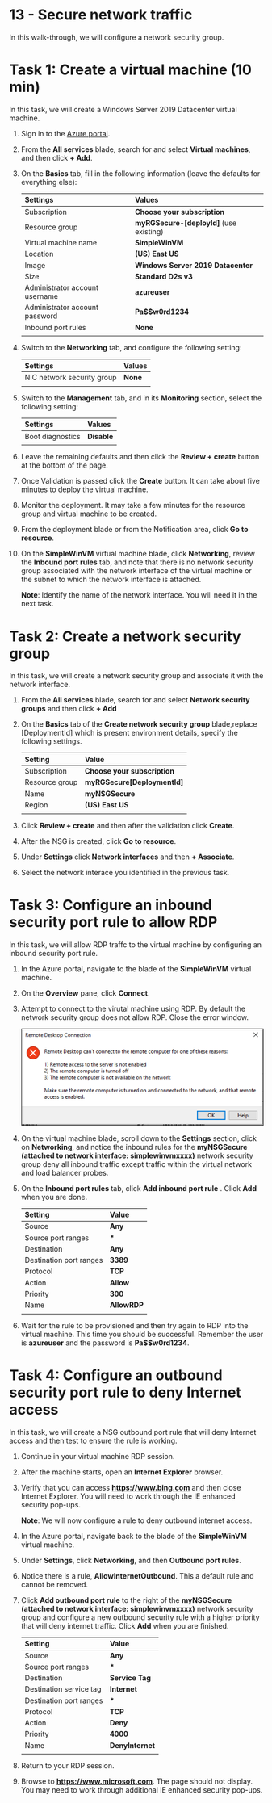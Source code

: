 # 13 - Secure network traffic

In this walk-through, we will configure a network security group.

# Task 1: Create a virtual machine (10 min)

In this task, we will create a Windows Server 2019 Datacenter virtual machine. 

1. Sign in to the [Azure portal](https://portal.azure.com).

2. From the **All services** blade, search for and select **Virtual machines**, and then click **+ Add**.

3. On the **Basics** tab, fill in the following information (leave the defaults for everything else):

    | Settings | Values |
    |  -- | -- |
    | Subscription | **Choose your subscription**|
    | Resource group | **myRGSecure-[deployId]** (use existing) |
    | Virtual machine name | **SimpleWinVM** |
    | Location | **(US) East US**|
    | Image | **Windows Server 2019 Datacenter**|
    | Size | **Standard D2s v3**|
    | Administrator account username | **azureuser** |
    | Administrator account password | **Pa$$w0rd1234**|
    | Inbound port rules | **None**|
    | | |

4. Switch to the **Networking** tab, and configure the following setting:

    | Settings | Values |
    | -- | -- |
    | NIC network security group | **None**|
    | | |

5. Switch to the **Management** tab, and in its **Monitoring** section, select the following setting:

    | Settings | Values |
    | -- | -- |
    | Boot diagnostics | **Disable**|
    | | |

6. Leave the remaining defaults and then click the **Review + create** button at the bottom of the page.

7. Once Validation is passed click the **Create** button. It can take about five minutes to deploy the virtual machine.

8. Monitor the deployment. It may take a few minutes for the resource group and virtual machine to be created. 

9. From the deployment blade or from the Notification area, click **Go to resource**. 

10. On the **SimpleWinVM** virtual machine blade, click **Networking**, review the **Inbound port rules** tab, and note that there is no network security group associated with the network interface of the virtual machine or the subnet to which the network interface is attached.

    **Note**: Identify the name of the network interface. You will need it in the next task.

# Task 2: Create a network security group

In this task, we will create a network security group and associate it with the network interface.

1. From the **All services** blade, search for and select **Network security groups** and then click **+ Add**

2. On the **Basics** tab of the **Create network security group** blade,replace [DeploymentId] which is present environment details, specify the following settings.

    | Setting | Value |
    | -- | -- |
    | Subscription | **Choose your subscription** |
    | Resource group | **myRGSecure[DeploymentId]** |
    | Name | **myNSGSecure** |
    | Region | **(US) East US**  |
    | | |

3. Click **Review + create** and then after the validation click **Create**.

4. After the NSG is created, click **Go to resource**.

5. Under **Settings** click **Network interfaces** and then **+ Associate**.

6. Select the network interace you identified in the previous task. 

# Task 3: Configure an inbound security port rule to allow RDP

In this task, we will allow RDP traffc to the virtual machine by configuring an inbound security port rule. 

1. In the Azure portal, navigate to the blade of the **SimpleWinVM** virtual machine. 

2. On the **Overview** pane, click **Connect**.

3. Attempt to connect to the virutal machine using RDP. By default the network security group does not allow RDP. Close the error window. 

    ![Screenshot of the error message that the virtual machine connection has failed.](../images/1201.png)

4. On the virtual machine blade, scroll down to the **Settings** section, click on **Networking**, and notice the inbound rules for the **myNSGSecure (attached to network interface: simplewinvmxxxx)** network security group deny all inbound traffic except traffic within the virtual network and load balancer probes.

5. On the **Inbound port rules** tab, click **Add inbound port rule** . Click **Add** when you are done. 

    | Setting | Value |
    | -- | -- |
    | Source | **Any**|
    | Source port ranges | **\*** |
    | Destination | **Any** |
    | Destination port ranges | **3389** |
    | Protocol | **TCP** |
    | Action | **Allow** |
    | Priority | **300** |
    | Name | **AllowRDP** |
    | | |

6. Wait for the rule to be provisioned and then try again to RDP into the virtual machine. This time you should be successful. Remember the user is **azureuser** and the password is **Pa$$w0rd1234**.

# Task 4: Configure an outbound security port rule to deny Internet access

In this task, we will create a NSG outbound port rule that will deny Internet access and then test to ensure the rule is working.

1. Continue in your virtual machine RDP session. 

2. After the machine starts, open an **Internet Explorer** browser. 

3. Verify that you can access **https://www.bing.com** and then close Internet Explorer. You will need to work through the IE enhanced security pop-ups. 

    **Note**: We will now configure a rule to deny outbound internet access. 

4. In the Azure portal, navigate back to the blade of the **SimpleWinVM** virtual machine. 

5. Under **Settings**, click **Networking**, and then **Outbound port rules**.

6. Notice there is a rule, **AllowInternetOutbound**. This a default rule and cannot be removed. 

7. Click **Add outbound port rule** to the right of the **myNSGSecure  (attached to network interface: simplewinvmxxxx)** network security group and configure a new outbound security rule with a higher priority that will deny internet traffic. Click **Add** when you are finished. 

    | Setting | Value |
    | -- | -- |
    | Source | **Any**|
    | Source port ranges | **\*** |
    | Destination | **Service Tag** |
    | Destination service tag | **Internet** |
    | Destination port ranges | **\*** |
    | Protocol | **TCP** |
    | Action | **Deny** |
    | Priority | **4000** |
    | Name | **DenyInternet** |
    | | |

8. Return to your RDP session. 

9. Browse to **https://www.microsoft.com**. The page should not display. You may need to work through additional IE enhanced security pop-ups.  

